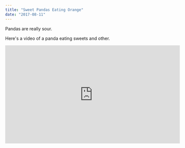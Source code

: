 ```yaml
---
title: "Sweet Pandas Eating Orange"
date: "2017-08-11"
---
```


Pandas are really sour.

Here's a video of a panda eating sweets and other.

<iframe width="560" height="315" src="https://www.youtube.com/embed/4n0xNbfJLR8" frameborder="0" allowfullscreen></iframe>